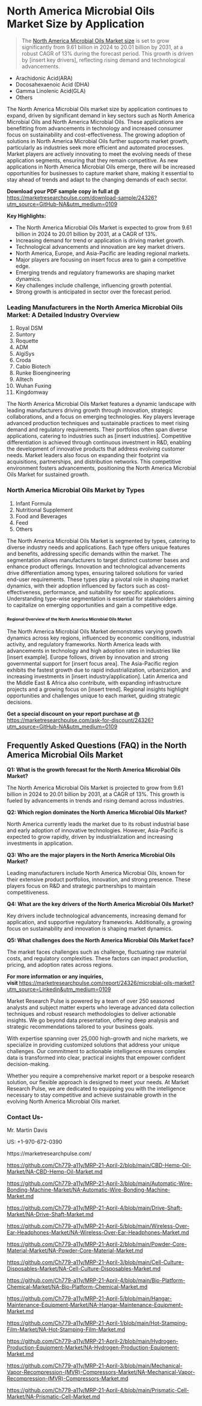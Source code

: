 <h1>North America Microbial Oils Market&nbsp;Size by Application</h1><blockquote><p>The <a href="https://marketresearchpulse.com/download-sample/24326?utm_source=GitHub-NA&amp;utm_medium=0109">North America Microbial Oils Market size</a> is set to grow significantly from 9.61 billion in 2024 to 20.01 billion by 2031, at a robust CAGR of 13% during the forecast period. This growth is driven by [insert key drivers], reflecting rising demand and technological advancements.</p></blockquote><ul><li>Arachidonic Acid(ARA)<li> Docosahexaenoic Acid (DHA)<li> Gamma Linolenic Acid(GLA)<li> Others</li></ul><p>The North America Microbial Oils market size by application continues to expand, driven by significant demand in key sectors such as North America Microbial Oils and North America Microbial Oils. These applications are benefitting from advancements in technology and increased consumer focus on sustainability and cost-effectiveness. The growing adoption of solutions in North America Microbial Oils further supports market growth, particularly as industries seek more efficient and automated processes. Market players are actively innovating to meet the evolving needs of these application segments, ensuring that they remain competitive. As new applications in North America Microbial Oils emerge, there will be increased opportunities for businesses to capture market share, making it essential to stay ahead of trends and adapt to the changing demands of each sector.</p><p><strong>Download your PDF sample copy in full at @ </strong><a href="https://marketresearchpulse.com/download-sample/24326?utm_source=GitHub-NA&amp;utm_medium=0109">https://marketresearchpulse.com/download-sample/24326?utm_source=GitHub-NA&amp;utm_medium=0109</a></p><p><strong>Key Highlights: </strong></p><ul><li>The North America Microbial Oils Market is expected to grow from 9.61 billion in 2024 to 20.01 billion by 2031, at a CAGR of 13%.</li><li>Increasing demand for trend or application is driving market growth.</li><li>Technological advancements and innovation are key market drivers.</li><li>North America, Europe, and Asia-Pacific are leading regional markets.</li><li>Major players are focusing on insert focus area to gain a competitive edge.</li><li>Emerging trends and regulatory frameworks are shaping market dynamics.</li><li>Key challenges include challenge, influencing growth potential.</li><li>Strong growth is anticipated in sector over the forecast period.</li></ul><h3>Leading Manufacturers in the North America Microbial Oils Market: A Detailed Industry Overview</h3><ol><li>Royal DSM</li><li>Suntory</li><li>Roquette</li><li>ADM</li><li>AlgiSys</li><li>Croda</li><li>Cabio Biotech</li><li>Runke Bioengineering</li><li>Alltech</li><li>Wuhan Fuxing</li><li>Kingdomway</li></ol><div class="flex max-w-full flex-col flex-grow"><div class="min-h-8 text-message flex w-full flex-col items-end gap-2 whitespace-normal break-words [.text-message+&amp;]:mt-5" dir="auto" data-message-author-role="assistant" data-message-id="fd8432e4-4910-450d-b182-61b7bfb0a01f" data-message-model-slug="gpt-4o"><div class="flex w-full flex-col gap-1 empty:hidden first:pt-[3px]"><div class="markdown prose w-full break-words dark:prose-invert light"><p>The North America Microbial Oils Market features a dynamic landscape with leading manufacturers driving growth through innovation, strategic collaborations, and a focus on emerging technologies. Key players leverage advanced production techniques and sustainable practices to meet rising demand and regulatory requirements. Their portfolios often span diverse applications, catering to industries such as [insert industries]. Competitive differentiation is achieved through continuous investment in R&amp;D, enabling the development of innovative products that address evolving customer needs. Market leaders also focus on expanding their footprint via acquisitions, partnerships, and distribution networks. This competitive environment fosters advancements, positioning the North America Microbial Oils Market for sustained growth.</p></div></div></div></div><h3>North America Microbial Oils Market by Types</h3><ol><li>Infant Formula<li> Nutritional Supplement<li> Food and Beverages<li> Feed<li> Others</li></ol><div class="flex max-w-full flex-col flex-grow"><div class="min-h-8 text-message flex w-full flex-col items-end gap-2 whitespace-normal break-words [.text-message+&amp;]:mt-5" dir="auto" data-message-author-role="assistant" data-message-id="084470be-0bb7-4664-bddf-5156b4f41249" data-message-model-slug="gpt-4o-mini"><div class="flex w-full flex-col gap-1 empty:hidden first:pt-[3px]"><div class="markdown prose w-full break-words dark:prose-invert light"><p>The North America Microbial Oils Market is segmented by types, catering to diverse industry needs and applications. Each type offers unique features and benefits, addressing specific demands within the market. The segmentation allows manufacturers to target distinct customer bases and enhance product offerings. Innovation and technological advancements drive differentiation among types, ensuring tailored solutions for varied end-user requirements. These types play a pivotal role in shaping market dynamics, with their adoption influenced by factors such as cost-effectiveness, performance, and suitability for specific applications. Understanding type-wise segmentation is essential for stakeholders aiming to capitalize on emerging opportunities and gain a competitive edge.</p></div></div></div></div><h3><span style="font-size: 11px;">Regional Overview of the North America Microbial Oils Market</span></h3><div class="flex max-w-full flex-col flex-grow"><div class="min-h-8 text-message flex w-full flex-col items-end gap-2 whitespace-normal break-words [.text-message+&amp;]:mt-5" dir="auto" data-message-author-role="assistant" data-message-id="e9038762-ce64-4e30-91c9-9bd413514231" data-message-model-slug="gpt-4o-mini"><div class="flex w-full flex-col gap-1 empty:hidden first:pt-[3px]"><div class="markdown prose w-full break-words dark:prose-invert light"><p>The North America Microbial Oils Market demonstrates varying growth dynamics across key regions, influenced by economic conditions, industrial activity, and regulatory frameworks. North America leads with advancements in technology and high adoption rates in industries like [insert example]. Europe follows, driven by innovation and strong governmental support for [insert focus area]. The Asia-Pacific region exhibits the fastest growth due to rapid industrialization, urbanization, and increasing investments in [insert industry/application]. Latin America and the Middle East &amp; Africa also contribute, with expanding infrastructure projects and a growing focus on [insert trend]. Regional insights highlight opportunities and challenges unique to each market, guiding strategic decisions.</p></div></div></div></div><p><strong>Get a special discount on your report purchase at @ </strong><a href="https://marketresearchpulse.com/ask-for-discount/24326?utm_source=GitHub-NA&amp;utm_medium=0109">https://marketresearchpulse.com/ask-for-discount/24326?utm_source=GitHub-NA&amp;utm_medium=0109</a></p><h2>Frequently Asked Questions (FAQ) in the North America Microbial Oils Market</h2><p><strong>Q1: What is the growth forecast for the North America Microbial Oils Market?</strong></p><p>The North America Microbial Oils Market is projected to grow from 9.61 billion in 2024 to 20.01 billion by 2031, at a CAGR of 13%. This growth is fueled by advancements in trends and rising demand across industries.</p><p><strong>Q2: Which region dominates the North America Microbial Oils Market?</strong></p><p>North America currently leads the market due to its robust industrial base and early adoption of innovative technologies. However, Asia-Pacific is expected to grow rapidly, driven by industrialization and increasing investments in application.</p><p><strong>Q3: Who are the major players in the North America Microbial Oils Market?</strong></p><p>Leading manufacturers include North America Microbial Oils, known for their extensive product portfolios, innovation, and strong presence. These players focus on R&amp;D and strategic partnerships to maintain competitiveness.</p><p><strong>Q4: What are the key drivers of the North America Microbial Oils Market?</strong></p><p>Key drivers include technological advancements, increasing demand for application, and supportive regulatory frameworks. Additionally, a growing focus on sustainability and innovation is shaping market dynamics.</p><p><strong>Q5: What challenges does the North America Microbial Oils Market face?</strong></p><p>The market faces challenges such as challenge, fluctuating raw material costs, and regulatory complexities. These factors can impact production, pricing, and adoption rates across regions.</p><p><strong>For more information or any inquiries, visit&nbsp;</strong><a href="https://marketresearchpulse.com/report/24326/microbial-oils-market?utm_source=Linkedin&utm_medium=0109">https://marketresearchpulse.com/report/24326/microbial-oils-market?utm_source=Linkedin&utm_medium=0109</a></p><p>Market Research Pulse is powered by a team of over 250 seasoned analysts and subject matter experts who leverage advanced data collection techniques and robust research methodologies to deliver actionable insights. We go beyond data presentation, offering deep analysis and strategic recommendations tailored to your business goals.</p><p>With expertise spanning over 25,000 high-growth and niche markets, we specialize in providing customized solutions that address your unique challenges. Our commitment to actionable intelligence ensures complex data is transformed into clear, practical insights that empower confident decision-making.</p><p>Whether you require a comprehensive market report or a bespoke research solution, our flexible approach is designed to meet your needs. At Market Research Pulse, we are dedicated to equipping you with the intelligence necessary to stay competitive and achieve sustainable growth in the evolving North America Microbial Oils market.</p><h3><strong>Contact Us-</strong></h3><p>Mr. Martin Davis</p><p>US: +1-970-672-0390</p><p>https://marketresearchpulse.com/</p><p><a href="https://github.com/Ch779-a11y/MRP-21-April-2/blob/main/CBD-Hemp-Oil-Market/NA-CBD-Hemp-Oil-Market.md">https://github.com/Ch779-a11y/MRP-21-April-2/blob/main/CBD-Hemp-Oil-Market/NA-CBD-Hemp-Oil-Market.md</a></p><p><a href="https://github.com/Ch779-a11y/MRP-21-April-3/blob/main/Automatic-Wire-Bonding-Machine-Market/NA-Automatic-Wire-Bonding-Machine-Market.md">https://github.com/Ch779-a11y/MRP-21-April-3/blob/main/Automatic-Wire-Bonding-Machine-Market/NA-Automatic-Wire-Bonding-Machine-Market.md</a></p><p><a href="https://github.com/Ch779-a11y/MRP-21-April-4/blob/main/Drive-Shaft-Market/NA-Drive-Shaft-Market.md">https://github.com/Ch779-a11y/MRP-21-April-4/blob/main/Drive-Shaft-Market/NA-Drive-Shaft-Market.md</a></p><p><a href="https://github.com/Ch779-a11y/MRP-21-April-5/blob/main/Wireless-Over-Ear-Headphones-Market/NA-Wireless-Over-Ear-Headphones-Market.md">https://github.com/Ch779-a11y/MRP-21-April-5/blob/main/Wireless-Over-Ear-Headphones-Market/NA-Wireless-Over-Ear-Headphones-Market.md</a></p><p><a href="https://github.com/Ch779-a11y/MRP-21-April-2/blob/main/Powder-Core-Material-Market/NA-Powder-Core-Material-Market.md">https://github.com/Ch779-a11y/MRP-21-April-2/blob/main/Powder-Core-Material-Market/NA-Powder-Core-Material-Market.md</a></p><p><a href="https://github.com/Ch779-a11y/MRP-21-April-3/blob/main/Cell-Culture-Disposables-Market/NA-Cell-Culture-Disposables-Market.md">https://github.com/Ch779-a11y/MRP-21-April-3/blob/main/Cell-Culture-Disposables-Market/NA-Cell-Culture-Disposables-Market.md</a></p><p><a href="https://github.com/Ch779-a11y/MRP-21-April-4/blob/main/Bio-Platform-Chemical-Market/NA-Bio-Platform-Chemical-Market.md">https://github.com/Ch779-a11y/MRP-21-April-4/blob/main/Bio-Platform-Chemical-Market/NA-Bio-Platform-Chemical-Market.md</a></p><p><a href="https://github.com/Ch779-a11y/MRP-21-April-5/blob/main/Hangar-Maintenance-Equipment-Market/NA-Hangar-Maintenance-Equipment-Market.md">https://github.com/Ch779-a11y/MRP-21-April-5/blob/main/Hangar-Maintenance-Equipment-Market/NA-Hangar-Maintenance-Equipment-Market.md</a></p><p><a href="https://github.com/Ch779-a11y/MRP-21-April-1/blob/main/Hot-Stamping-Film-Market/NA-Hot-Stamping-Film-Market.md">https://github.com/Ch779-a11y/MRP-21-April-1/blob/main/Hot-Stamping-Film-Market/NA-Hot-Stamping-Film-Market.md</a></p><p><a href="https://github.com/Ch779-a11y/MRP-21-April-2/blob/main/Hydrogen-Production-Equipment-Market/NA-Hydrogen-Production-Equipment-Market.md">https://github.com/Ch779-a11y/MRP-21-April-2/blob/main/Hydrogen-Production-Equipment-Market/NA-Hydrogen-Production-Equipment-Market.md</a></p><p><a href="https://github.com/Ch779-a11y/MRP-21-April-3/blob/main/Mechanical-Vapor-Recompression-(MVR)-Compressors-Market/NA-Mechanical-Vapor-Recompression-(MVR)-Compressors-Market.md">https://github.com/Ch779-a11y/MRP-21-April-3/blob/main/Mechanical-Vapor-Recompression-(MVR)-Compressors-Market/NA-Mechanical-Vapor-Recompression-(MVR)-Compressors-Market.md</a></p><p><a href="https://github.com/Ch779-a11y/MRP-21-April-4/blob/main/Prismatic-Cell-Market/NA-Prismatic-Cell-Market.md">https://github.com/Ch779-a11y/MRP-21-April-4/blob/main/Prismatic-Cell-Market/NA-Prismatic-Cell-Market.md</a></p>
